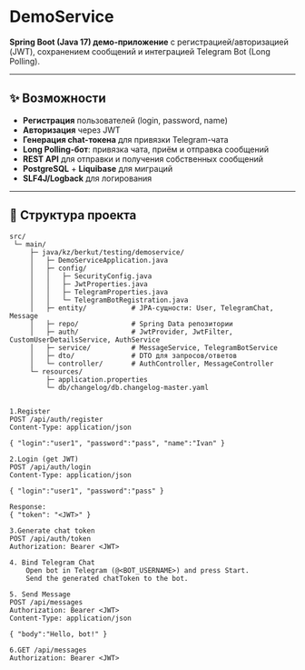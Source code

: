 # DemoService

**Spring Boot (Java 17) демо-приложение** с регистрацией/авторизацией (JWT), сохранением сообщений и интеграцией Telegram Bot (Long Polling).

---

## ✨ Возможности

- **Регистрация** пользователей (login, password, name)
- **Авторизация** через JWT
- **Генерация chat-токена** для привязки Telegram-чата
- **Long Polling-бот**: привязка чата, приём и отправка сообщений
- **REST API** для отправки и получения собственных сообщений
- **PostgreSQL** + **Liquibase** для миграций
- **SLF4J/Logback** для логирования

---

## 📁 Структура проекта

```text
src/
 └─ main/
     ├─ java/kz/berkut/testing/demoservice/
     │   ├─ DemoServiceApplication.java
     │   ├─ config/
     │   │   ├─ SecurityConfig.java
     │   │   ├─ JwtProperties.java
     │   │   ├─ TelegramProperties.java
     │   │   └─ TelegramBotRegistration.java
     │   ├─ entity/           # JPA-сущности: User, TelegramChat, Message
     │   ├─ repo/             # Spring Data репозитории
     │   ├─ auth/             # JwtProvider, JwtFilter, CustomUserDetailsService, AuthService
     │   ├─ service/          # MessageService, TelegramBotService
     │   ├─ dto/              # DTO для запросов/ответов
     │   └─ controller/       # AuthController, MessageController
     └─ resources/
         ├─ application.properties
         └─ db/changelog/db.changelog-master.yaml


1.Register
POST /api/auth/register
Content-Type: application/json

{ "login":"user1", "password":"pass", "name":"Ivan" }

2.Login (get JWT)
POST /api/auth/login
Content-Type: application/json

{ "login":"user1", "password":"pass" }

Response:
{ "token": "<JWT>" }

3.Generate chat token
POST /api/auth/token
Authorization: Bearer <JWT>

4. Bind Telegram Chat
    Open bot in Telegram (@<BOT_USERNAME>) and press Start.
    Send the generated chatToken to the bot.

5. Send Message
POST /api/messages
Authorization: Bearer <JWT>
Content-Type: application/json

{ "body":"Hello, bot!" }

6.GET /api/messages
Authorization: Bearer <JWT>





